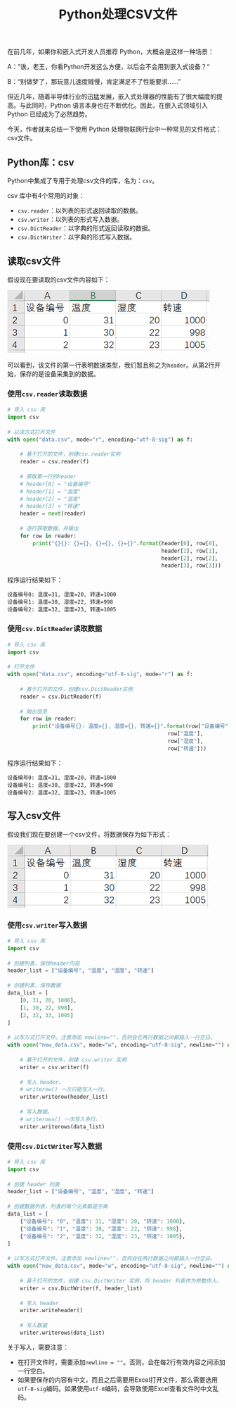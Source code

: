﻿---
title: Python处理CSV文件
tags: [Python, CSV]
---

在前几年，如果你和嵌入式开发人员推荐 Python，大概会是这样一种场景：

A：”诶，老王，你看Python开发这么方便，以后会不会用到嵌入式设备？“

B：“别做梦了，那玩意儿速度贼慢，肯定满足不了性能要求......”

但近几年，随着半导体行业的迅猛发展，嵌入式处理器的性能有了很大幅度的提高。与此同时，Python 语言本身也在不断优化。因此，在嵌入式领域引入 Python 已经成为了必然趋势。

今天，作者就来总结一下使用 Python 处理物联网行业中一种常见的文件格式：csv文件。



## Python库：csv

Python中集成了专用于处理csv文件的库，名为：`csv`。

csv 库中有4个常用的对象：

- `csv.reader`：以列表的形式返回读取的数据。
- `csv.writer`：以列表的形式写入数据。
- `csv.DictReader`：以字典的形式返回读取的数据。
- `csv.DictWriter`：以字典的形式写入数据。



## 读取csv文件

假设现在要读取的csv文件内容如下：

![在这里插入图片描述](Python处理CSV文件.assets/a054f41882ed41328680f8c1d69adf39.png)

可以看到，该文件的第一行表明数据类型，我们暂且称之为`header`。从第2行开始，保存的是设备采集到的数据。



### 使用`csv.reader`读取数据

```python
# 导入 csv 库
import csv

# 以读方式打开文件
with open("data.csv", mode="r", encoding="utf-8-sig") as f:
    
    # 基于打开的文件，创建csv.reader实例
    reader = csv.reader(f)

    # 获取第一行的header
    # header[0] = "设备编号"
    # header[1] = "温度"
    # header[2] = "湿度"
    # header[3] = "转速"
    header = next(reader)

    # 逐行获取数据，并输出
    for row in reader:
        print("{}{}: {}={}, {}={}, {}={}".format(header[0], row[0],
                                                 header[1], row[1],
                                                 header[2], row[2],
                                                 header[3], row[3]))
```

程序运行结果如下：

```text
设备编号0: 温度=31, 湿度=20, 转速=1000
设备编号1: 温度=30, 湿度=22, 转速=998
设备编号2: 温度=32, 湿度=23, 转速=1005
```



### 使用`csv.DictReader`读取数据

```python
# 导入 csv 库
import csv

# 打开文件
with open("data.csv", encoding="utf-8-sig", mode="r") as f:

    # 基于打开的文件，创建csv.DictReader实例
    reader = csv.DictReader(f)

    # 输出信息
    for row in reader:
        print("设备编号{}: 温度={}, 湿度={}, 转速={}".format(row["设备编号"],
                                                   row["温度"],
                                                   row["湿度"],
                                                   row["转速"]))
```

程序运行结果如下：

```text
设备编号0: 温度=31, 湿度=20, 转速=1000
设备编号1: 温度=30, 湿度=22, 转速=998
设备编号2: 温度=32, 湿度=23, 转速=1005
```



## 写入csv文件

假设我们现在要创建一个csv文件，将数据保存为如下形式：

![在这里插入图片描述](Python处理CSV文件.assets/a7f6ebc2519c424db8fc1a45623bb257.png)


### 使用`csv.writer`写入数据

```python
# 导入 csv 库
import csv

# 创建列表，保存header内容
header_list = ["设备编号", "温度", "湿度", "转速"]

# 创建列表，保存数据
data_list = [
    [0, 31, 20, 1000],
    [1, 30, 22, 998],
    [2, 32, 33, 1005]
]

# 以写方式打开文件。注意添加 newline=""，否则会在两行数据之间都插入一行空白。
with open("new_data.csv", mode="w", encoding="utf-8-sig", newline="") as f:
    
    # 基于打开的文件，创建 csv.writer 实例
    writer = csv.writer(f)

    # 写入 header。
    # writerow() 一次只能写入一行。
    writer.writerow(header_list)

    # 写入数据。
    # writerows() 一次写入多行。
    writer.writerows(data_list)
```



### 使用`csv.DictWriter`写入数据

```python
# 导入 csv 库
import csv

# 创建 header 列表
header_list = ["设备编号", "温度", "湿度", "转速"]

# 创建数据列表，列表的每个元素都是字典
data_list = [
    {"设备编号": "0", "温度": 31, "湿度": 20, "转速": 1000},
    {"设备编号": "1", "温度": 30, "湿度": 22, "转速": 998},
    {"设备编号": "2", "温度": 32, "湿度": 23, "转速": 1005},
]

# 以写方式打开文件。注意添加 newline=""，否则会在两行数据之间都插入一行空白。
with open("new_data.csv", mode="w", encoding="utf-8-sig", newline="") as f:
    
    # 基于打开的文件，创建 csv.DictWriter 实例，将 header 列表作为参数传入。
    writer = csv.DictWriter(f, header_list)

    # 写入 header
    writer.writeheader()

    # 写入数据
    writer.writerows(data_list)
```

关于写入，需要注意：

- 在打开文件时，需要添加`newline = ""`。否则，会在每2行有效内容之间添加一行空白。
- 如果要保存的内容有中文，而且之后需要用Excel打开文件，那么需要选用`utf-8-sig`编码。如果使用`utf-8`编码，会导致使用Excel查看文件时中文乱码。
